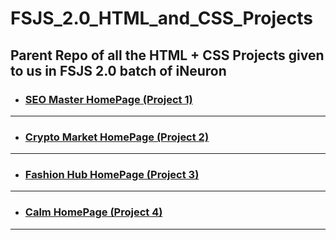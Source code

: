 # FSJS_2.0_HTML_and_CSS_Projects

## Parent Repo of all the HTML + CSS Projects given to us in FSJS 2.0 batch of iNeuron

- ### [SEO Master HomePage (Project 1)](https://github.com/vyomPundhir/SEO_Master_Homepage)

---

- ### [Crypto Market HomePage (Project 2)](https://github.com/vyomPundhir/Crypto_Market_Homepage)

---

- ### [Fashion Hub HomePage (Project 3)](https://github.com/vyomPundhir/Fashion_Hub_Homepage)

---

- ### [Calm HomePage (Project 4)](https://github.com/vyomPundhir/Calm_Homepage)

---
